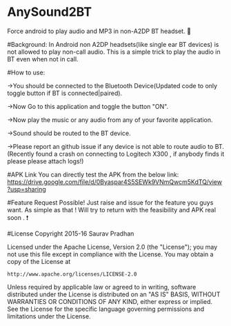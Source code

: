 # AnySound2BT
Force android to play audio and MP3 in non-A2DP BT headset.  :metal:

#Background:
In Android non A2DP headsets(like single ear BT devices) is not allowed to play non-call audio.
This is a simple trick to play the audio in BT even when not in call.

#How to use:

->You should be connected to the Bluetooth Device(Updated code to only toggle button if BT is connected|paired).

->Now Go to this application and toggle the button "ON".

->Now play the music or any audio from any of your favorite application.

->Sound should be routed to the BT device.

->Please report an github issue if any device is not able to route audio to BT.(Recently found a crash on connecting to Logitech X300 , if anybody finds it please please attach logs!)

#APK Link
You can directly test the APK from the below link:
https://drive.google.com/file/d/0Byaspar4S5SEWk9VNmQwcm5KdTQ/view?usp=sharing

#Feature Request
Possible! Just raise and issue for the feature you guys want. As simple as that ! Will try to return with the feasibility and APK real soon .  :exclamation:

#License
Copyright 2015-16 Saurav Pradhan

Licensed under the Apache License, Version 2.0 (the "License");
you may not use this file except in compliance with the License.
You may obtain a copy of the License at

    http://www.apache.org/licenses/LICENSE-2.0

Unless required by applicable law or agreed to in writing, software
distributed under the License is distributed on an "AS IS" BASIS,
WITHOUT WARRANTIES OR CONDITIONS OF ANY KIND, either express or implied.
See the License for the specific language governing permissions and
 limitations under the License.
